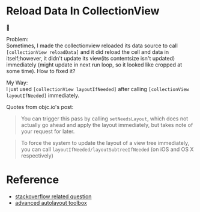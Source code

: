 # Reload Data In CollectionView
:notebook:  

Problem:   
Sometimes, I made the collectionview reloaded its data source to call `[collectionView reloadData]` and it did reload the cell and data in itself;however,
it didn't update its view(its contentsize isn't updated) immediately (might update in next run loop, so it looked like cropped at some time). How to fixed it?

My Way:  
I just used `[collectionView layoutIfNeeded]` after calling `[collectionView layoutIfNeeded]` immediately.

Quotes from objc.io's post:
>  You can trigger this pass by calling `setNeedsLayout`, which does not actually go ahead and apply the layout immediately, but takes note of your request for later.

> To force the system to update the layout of a view tree immediately, you can call `layoutIfNeeded/layoutSubtreeIfNeeded` (on iOS and OS X respectively)  



# Reference
* [stackoverflow related question](http://stackoverflow.com/questions/18796891/uicollectionview-reloaddata-not-functioning-properly-in-ios-7)
* [advanced autolayout toolbox](https://www.objc.io/issues/3-views/advanced-auto-layout-toolbox/)
